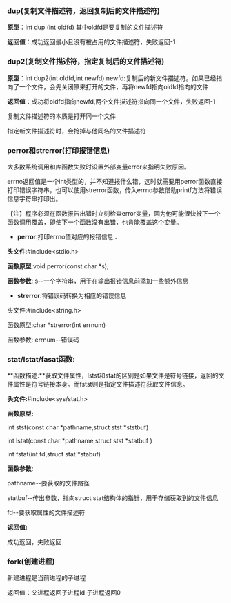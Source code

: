 ### dup(复制文件描述符，返回复制后的文件描述符)
**原型**：int dup (int oldfd)  其中oldfd是要复制的文件描述符

**返回值**：成功返回最小且没有被占用的文件描述符，失败返回-1

### dup2(复制文件描述符，指定复制后的文件描述符)
**原型**：int dup2(int oldfd,int newfd)  newfd:复制后的新文件描述符。如果已经指向了一个文件，会先关闭原来打开的文件，再将newfd指向oldfd指向的文件

**返回值**：成功将oldfd指向newfd,两个文件描述符指向同一个文件，失败返回-1

复制文件描述符的本质是打开同一个文件

指定新文件描述符时，会抢掉与他同名的文件描述符

### perror和strerror(打印报错信息)
大多数系统调用和库函数失败时设置外部变量error来指明失败原因。

errno返回值是一个int类型的，并不知道报什么错，这时就需要用perror函数直接打印错误字符串，也可以使用strerror函数，传入errno参数借助printf方法将错误信息字符串打印出。

【注】程序必须在函数报告出错时立刻检查error变量，因为他可能很快被下一个函数调用覆盖，即使下一个函数没有出错，也肯能覆盖这个变量。

+ **perror**:打印errno值对应的报错信息 、

**头文件**:#include<stdio.h>

**函数原型**:void perror(const char *s);

**函数参数**:    s--一个字符串，用于在输出报错信息前添加一些额外信息

+ **strerror**:将错误码转换为相应的错误信息

头文件:#include<string.h>

函数原型:char *strerror(int errnum)

函数参数:    errnum--错误码

### stat/lstat/fasat函数:
**函数描述:**获取文件属性，lstst和stat的区别是如果文件是符号链接，返回的文件属性是符号链接本身。而fstst则是指定文件描述符获取文件信息。

**头文件:**#include<sys/stat.h>

**函数原型:**

int stst(const char *pathname,struct stst *ststbuf)

int lstat(const char *pathname,struct stst *statbuf )

int fstat(int fd,struct stat *stabuf)

**函数参数:**

pathname--要获取的文件路径

statbuf--传出参数，指向struct stat结构体的指针，用于存储获取到的文件信息

fd--要获取属性的文件描述符

**返回值:**

成功返回，失败返回



### fork(创建进程)
新建进程是当前进程的子进程

返回值：父进程返回子进程id 子进程返回0





















